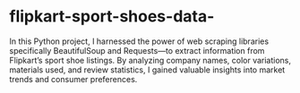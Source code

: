 # flipkart-sport-shoes-data-
In this Python project, I harnessed the power of web scraping libraries specifically BeautifulSoup and Requests—to extract information from Flipkart’s sport shoe listings. By analyzing company names, color variations, materials used, and review statistics, I gained valuable insights into market trends and consumer preferences. 

